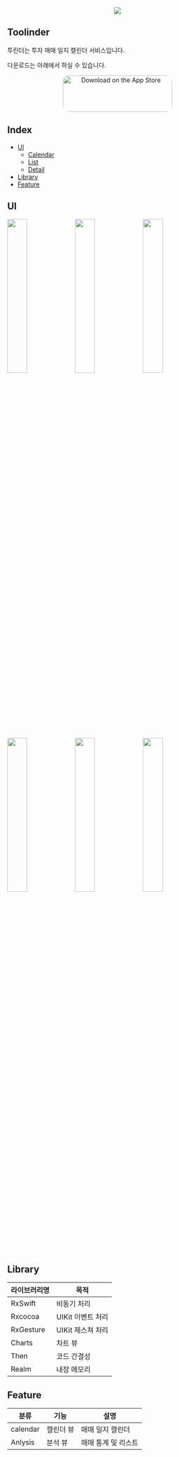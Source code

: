 <p align="center">
  <img src="https://user-images.githubusercontent.com/77970826/167359119-ba9974e9-bdbb-47fe-9c36-caf2e4a7bf78.png">
</p>

## Toolinder
투린더는 투자 매매 일지 캘린더 서비스입니다.

다운로드는 아래에서 하실 수 있습니다.

<p align="center">
<a href="https://apps.apple.com/app/id1619745259" style="display: inline-block; overflow: hidden; border-radius: 13px; width: 250px; height: 83px;"><img src="https://tools.applemediaservices.com/api/badges/download-on-the-app-store/black/en-us?size=250x83&amp;releaseDate=1641254400&h=ddfff0c3bd61d9f88f53494b401881d3" alt="Download on the App Store" style="border-radius: 13px; width: 250px; height: 83px;"></a>
</p>

## Index

- [UI](#ui)
  * [Calendar](#calendar)
  * [List](#list)
  * [Detail](#detail)
- [Library](#library)
- [Feature](#feature)


## UI
<p align="left">
  <img width="30%" src="https://user-images.githubusercontent.com/77970826/167360001-5eeb7ecc-45ac-44a4-9c4d-9447af29f318.png">
  <img width="30%" src="https://user-images.githubusercontent.com/77970826/167359996-3bc412f6-2c0f-4007-abe4-b66a8eef276a.png">
  <img width="30%" src="https://user-images.githubusercontent.com/77970826/167359960-8f111380-e349-458c-9d82-0ecb5a93a6be.png">  
</p>

<p align="left">
  <img width="30%" src="https://user-images.githubusercontent.com/77970826/167359978-e89ca0eb-a50c-4bc7-b278-27242396056a.png">
  <img width="30%" src="https://user-images.githubusercontent.com/77970826/167359991-01071a3b-ed82-4db2-9125-30660e39a2b7.png">
  <img width="30%" src="https://user-images.githubusercontent.com/77970826/167360004-3715d4c1-662b-44f3-a574-a38f20b264d1.png">
</p>

## Library
|라이브러리명|목적|
|---|---|
|RxSwift|비동기 처리|
|Rxcocoa|UIKit 이벤트 처리|
|RxGesture|UIKit 제스쳐 처리
|Charts|차트 뷰|
|Then|코드 간결성|
|Realm|내장 메모리|

## Feature
|분류|기능|설명|
|---|---|---|
|calendar|캘린더 뷰|매매 일지 캘린더|
|Anlysis|분석 뷰|매매 통계 및  리스트|